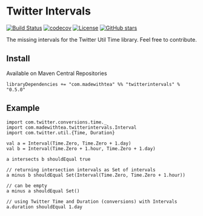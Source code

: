 # Twitter Intervals

[![Build Status](https://travis-ci.org/jpzk/twitter-intervals.svg?branch=master)](https://travis-ci.org/jpzk/twitter-intervals)  [![codecov](https://codecov.io/gh/jpzk/twitter-intervals/branch/master/graph/badge.svg)](https://codecov.io/gh/jpzk/twitter-intervals) [![License](http://img.shields.io/:license-Apache%202-grey.svg)](http://www.apache.org/licenses/LICENSE-2.0.txt) [![GitHub stars](https://img.shields.io/github/stars/jpzk/twitter-intervals.svg?style=flat)](https://github.com/jpzk/twitter-intervals/stargazers) 

The missing intervals for the Twitter Util Time library. Feel free to contribute.

## Install

Available on Maven Central Repositories

    libraryDependencies += "com.madewithtea" %% "twitterintervals" % "0.5.0" 

## Example
 
    import com.twitter.conversions.time._
    import com.madewithtea.twitterintervals.Interval
    import com.twitter.util.{Time, Duration}

    val a = Interval(Time.Zero, Time.Zero + 1.day)
    val b = Interval(Time.Zero + 1.hour, Time.Zero + 1.day)

    a intersects b shouldEqual true 

    // returning intersection intervals as Set of intervals
    a minus b shouldEqual Set(Interval(Time.Zero, Time.Zero + 1.hour))

    // can be empty
    a minus a shouldEqual Set()

    // using Twitter Time and Duration (conversions) with Intervals
    a.duration shouldEqual 1.day

    
